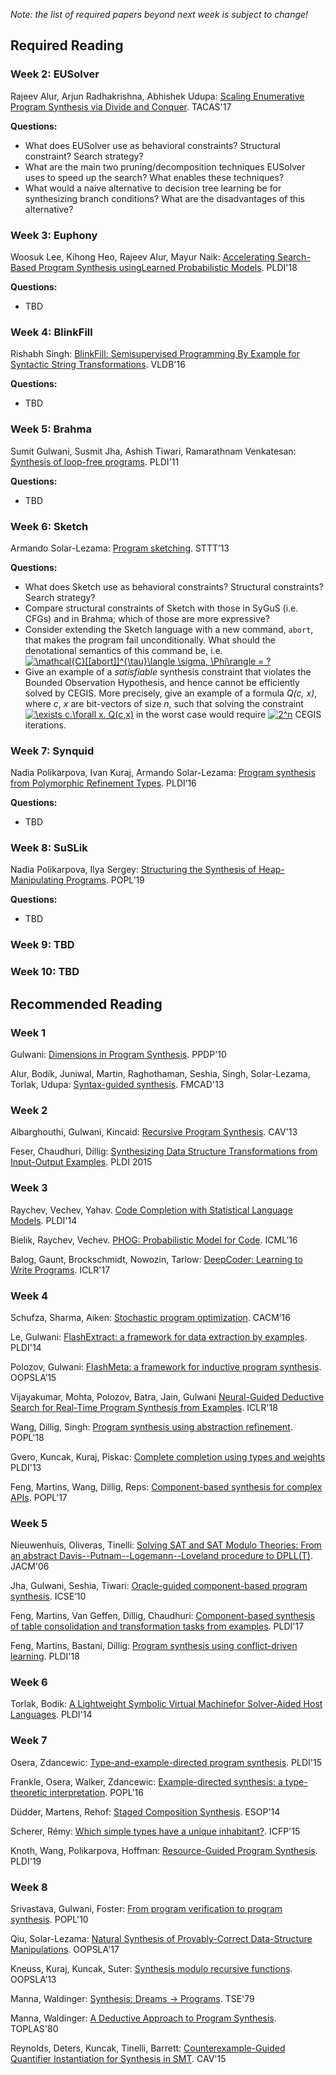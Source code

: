 *Note: the list of required papers beyond next week is subject to change!*

## Required Reading

### Week 2: EUSolver
Rajeev Alur, Arjun Radhakrishna, Abhishek Udupa: [Scaling Enumerative Program Synthesis via Divide and Conquer](https://arjunradhakrishna.github.io/publications/tacas2017.pdf). TACAS'17

**Questions:**
* What does EUSolver use as behavioral constraints? Structural constraint? Search strategy?
* What are the main two pruning/decomposition techniques EUSolver uses to speed up the search? What enables these techniques?
* What would a naive alternative to decision tree learning be for synthesizing branch conditions? What are the disadvantages of this alternative?

### Week 3: Euphony

Woosuk Lee, Kihong Heo, Rajeev Alur, Mayur Naik: [Accelerating Search-Based Program Synthesis usingLearned Probabilistic Models](https://www.cis.upenn.edu/~alur/PLDI18.pdf). PLDI'18

**Questions:**
* TBD

### Week 4: BlinkFill

Rishabh Singh: [BlinkFill: Semisupervised Programming By Example for Syntactic String Transformations](http://www.vldb.org/pvldb/vol9/p816-singh.pdf). VLDB'16

**Questions:**
* TBD

### Week 5: Brahma

Sumit  Gulwani, Susmit  Jha, Ashish  Tiwari, Ramarathnam  Venkatesan: [Synthesis of loop-free programs](http://www.csl.sri.com/users/tiwari/papers/pldi2011-bitvector.pdf). PLDI'11

**Questions:**
* TBD

### Week 6: Sketch
Armando Solar-Lezama: [Program sketching](https://link.springer.com/content/pdf/10.1007%2Fs10009-012-0249-7.pdf). STTT’13

**Questions:**
* What does Sketch use as behavioral constraints? Structural constraints? Search strategy?
* Compare structural constraints of Sketch with those in SyGuS (i.e. CFGs) and in Brahma; which of those are more expressive?
* Consider extending the Sketch language with a new command, `abort`, that makes the program fail unconditionally. What should the denotational semantics of this command be, i.e. <a href="https://www.codecogs.com/eqnedit.php?latex=\mathcal{C}[[abort]]^{\tau}\langle&space;\sigma,&space;\Phi\rangle&space;=&space;?" target="_blank"><img src="https://latex.codecogs.com/gif.latex?\mathcal{C}[[abort]]^{\tau}\langle&space;\sigma,&space;\Phi\rangle&space;=&space;?" title="\mathcal{C}[[abort]]^{\tau}\langle \sigma, \Phi\rangle = ?" /></a>
* Give an example of a *satisfiable* synthesis constraint that violates the Bounded Observation Hypothesis, and hence cannot be efficiently solved by CEGIS. More precisely, give an example of a formula *Q(c, x)*, where *c*, *x* are bit-vectors of size *n*, such that solving the constraint <a href="https://www.codecogs.com/eqnedit.php?latex=\exists&space;c.\forall&space;x.&space;Q(c,x)" target="_blank"><img src="https://latex.codecogs.com/gif.latex?\exists&space;c.\forall&space;x.&space;Q(c,x)" title="\exists c.\forall x. Q(c,x)" /></a> in the worst case would require <a href="https://www.codecogs.com/eqnedit.php?latex=2^n" target="_blank"><img src="https://latex.codecogs.com/gif.latex?2^n" title="2^n" /></a> CEGIS iterations. 

### Week 7: Synquid
Nadia Polikarpova, Ivan Kuraj, Armando Solar-Lezama: [Program synthesis from Polymorphic Refinement Types](https://cseweb.ucsd.edu/~npolikarpova/publications/pldi16.pdf). PLDI’16

**Questions:**
* TBD

### Week 8: SuSLik
Nadia Polikarpova, Ilya Sergey: [Structuring the Synthesis of Heap-Manipulating Programs](https://cseweb.ucsd.edu/~npolikarpova/publications/suslik.pdf). POPL’19

**Questions:**
* TBD

### Week 9: TBD

### Week 10: TBD


<!--
### Week 3: FlashFill
Gulwani: [Automating string processing in spreadsheets using input-output examples](https://www.microsoft.com/en-us/research/wp-content/uploads/2016/12/popl11-synthesis.pdf). POPL'11

**Questions:**
* What does FlashFill use as behavioral constraints? Structural constraints? Search strategy?
* Write a program in the FlashFill string expression language that extracts conference years; the program should satisfy the following examples:
    "287 papers submitted to POPL 2018" -> "2018",
    "FM 2012 took place in Oslo" -> "2012"
* Section 3.1 explains why FlashFill restricts its regular expression language. Which lines of the algorithm in Fig. 7 in particular would not be feasible without this restriction?
* Discuss how FlashFill's condition abduction mechanism is different from the one used by EUSolver.

### Week 4: Brahma
Jha, Gulwani, Seshia, Tiwari: [Oracle-guided component-based program synthesis](https://www.microsoft.com/en-us/research/wp-content/uploads/2016/12/icse10_synthesis.pdf). ICSE’10

* What does Brahma use as behavioral constraints / user interaction mode? Structural constraints? Search strategy?
* Is it possible to specify Brahma's structural constraints in the SyGuS format (as a grammar)? Is yes, show a small example. If no, explain why.
* Consider the following modification of Brahma's synthesis problem: you are given `N` components, but your program is only allowed to use any `K` of them (`K <= N`). How would you modify the SMT encoding in section 4.1 to enforce this restriction?


### Week 5: Sketch
Solar-Lezama: [Program sketching](https://link.springer.com/content/pdf/10.1007%2Fs10009-012-0249-7.pdf). STTT’13

* What does Sketch use as behavioral constraints? Structural constraints? Search strategy?
* Compare structural constraints of Sketch with those in SyGuS (i.e. CFGs) and in Brahma; which of those are more expressive?
* Consider extending the Sketch language with a new command, `abort`, that makes the program fail unconditionally. What should the denotational semantics of this command be, i.e. <a href="https://www.codecogs.com/eqnedit.php?latex=\mathcal{C}[[abort]]^{\tau}\langle&space;\sigma,&space;\Phi\rangle&space;=&space;?" target="_blank"><img src="https://latex.codecogs.com/gif.latex?\mathcal{C}[[abort]]^{\tau}\langle&space;\sigma,&space;\Phi\rangle&space;=&space;?" title="\mathcal{C}[[abort]]^{\tau}\langle \sigma, \Phi\rangle = ?" /></a>
* Give an example of a *satisfiable* synthesis constraint that violates the Bounded Observation Hypothesis, and hence cannot be efficiently solved by CEGIS. More precisely, give an example of a formula *Q(c, x)*, where *c*, *x* are bit-vectors of size *n*, such that solving the constraint <a href="https://www.codecogs.com/eqnedit.php?latex=\exists&space;c.\forall&space;x.&space;Q(c,x)" target="_blank"><img src="https://latex.codecogs.com/gif.latex?\exists&space;c.\forall&space;x.&space;Q(c,x)" title="\exists c.\forall x. Q(c,x)" /></a> in the worst case would require <a href="https://www.codecogs.com/eqnedit.php?latex=2^n" target="_blank"><img src="https://latex.codecogs.com/gif.latex?2^n" title="2^n" /></a> CEGIS iterations. 

### Week 6: VS3
Srivastava, Gulwani, Foster: [From program verification to program synthesis](https://www.microsoft.com/en-us/research/wp-content/uploads/2016/12/popl10_synthesis.pdf). POPL'10

**Questions:**
* What does VS3 use as behavioral constraints? Structural constraint? Search strategy?
* Consider the synthesis condition for the Bresenhams line drawing algorithm shown in Fig 1. If we removed the well-formedness constraint from the synthesis condition, what would be a trivial solution (not corresponding to any real program) that would satisfy this modified constraint?
* Give a loop invariant and a ranking function (termination metric) that are sufficient to prove that the [following program](https://rise4fun.com/Dafny/HmX3) terminates and satisfies its postcondition. The program is written in Dafny syntax; you can use Dafny to verify your solution by pressing the "play" button.

### Week 7: Leon
Kneuss, Kuraj, Kuncak, Suter: [Synthesis modulo recursive functions](http://lara.epfl.ch/~kuncak/papers/KneussETAL13SynthesisModuloRecursiveFunctions.pdf). OOPSLA’13

**Questions:**
* What does Leon use as behavioral constraints? Structural constraint? Search strategy?
* Compare Leon's Symbolic Term Exploration (STE) rule to Sketch. How would you extend STE to generating arbitrary integer constants?
* Compare Leon's Condition Abduction rule to the way conditionals are synthesized in EUSolver and FlashFill.


### Week 8: Synquid
Polikarpova, Kuraj, Solar-Lezama: [Program synthesis from Polymorphic Refinement Types](https://cseweb.ucsd.edu/~npolikarpova/publications/pldi16.pdf). PLDI’16

**Questions:**
* What does Synquid use as behavioral constraints? Structural constraint? Search strategy?
* Find a typo in the Example is Section 3.2 (recently discovered by Tristan!)
* Can Synquid's Round-Trip Type Checking discard the following incomplete terms? Explain how or why not.  
  1. `inc ?? :: {Int | ν = 5}`, where `inc :: x:Int -> {Int | ν = x + 1}`
  1. `duplicate ?? :: {List Int | len ν = 5}`, where `duplicate :: xs:List a -> {List a | len ν = 2*(len xs)}`
  1. `nats ?? :: List Pos`, where `nats :: n:Nat -> {List Nat| len ν = n}`, `Nat = {Int | ν >= 0}`, `Pos = {Int | ν > 0}` 
* Compare Synquid's condition abduction mechanism to the one in Leon.


### Week 9: Lens

Phothilimthana, Thakur, Bodik, Dhurjati: [Scaling Up Superoptimization](https://people.eecs.berkeley.edu/~mangpo/www/papers/lens-asplos16.pdf). ASPLOS’16

**Questions:**

* What is the problem the paper is trying to solve? Why is it important? What are existing approaches to this problem?
* What does Lens use as behavioral constraints? Structural constraints? Search strategy?
* Discuss the three pruning technique of Lens (incremental observational equivalence, bidirectional search, reduced bit width) and compare them with other synthesizers

### Week 10: SQLizer

Yaghmazadeh, Wang, Dillig, Dillig: [SQLizer: Query Synthesis from Natural Language](https://www.cs.utexas.edu/~isil/sqlizer.pdf). OOPSLA'17

**Questions:**

* What is the problem the paper is trying to solve? What are existing approaches to this problem?
* What does SQLizer use as behavioral constraints? Structural constraints? Search strategy?
* Discuss the following three ideas behind SQLizer and relate them to other synthesizers we have seen: 1) sketch generation via semantic parsing 2) quantitative type inhabitation and 3) sketch refinement. 

-->


## Recommended Reading

### Week 1

Gulwani: [Dimensions in Program Synthesis](https://dl.acm.org/citation.cfm?id=1836091). PPDP'10

Alur, Bodík, Juniwal, Martin, Raghothaman, Seshia, Singh, Solar-Lezama, Torlak, Udupa: [Syntax-guided synthesis](http://sygus.seas.upenn.edu/files/sygus_extended.pdf). FMCAD'13

### Week 2

Albarghouthi, Gulwani, Kincaid: [Recursive Program Synthesis](http://pages.cs.wisc.edu/~aws/papers/cav13a.pdf). CAV'13

Feser, Chaudhuri, Dillig: [Synthesizing Data Structure Transformations from Input-Output Examples](http://www.cs.utexas.edu/~isil/pldi15b.pdf). PLDI 2015

### Week 3

Raychev, Vechev, Yahav. [Code Completion with Statistical Language Models](http://www.cs.technion.ac.il/~yahave/papers/pldi14-statistical.pdf). PLDI'14

Bielik, Raychev, Vechev. [PHOG: Probabilistic Model for Code](http://www.srl.inf.ethz.ch/slides/ICML16_PHOG.pdf). ICML’16

Balog, Gaunt, Brockschmidt, Nowozin, Tarlow: [DeepCoder: Learning to Write Programs](https://arxiv.org/pdf/1611.01989). ICLR'17

### Week 4

Schufza, Sharma, Aiken: [Stochastic program optimization](https://cacm.acm.org/magazines/2016/2/197428-stochastic-program-optimization/fulltext). CACM’16

Le, Gulwani: [FlashExtract: a framework for data extraction by examples](https://dl.acm.org/citation.cfm?doid=2594291.2594333). PLDI'14

Polozov, Gulwani: [FlashMeta: a framework for inductive program synthesis](https://homes.cs.washington.edu/~polozov/papers/oopsla2015-flashmeta.pdf). OOPSLA’15

Vijayakumar, Mohta, Polozov, Batra, Jain, Gulwani [Neural-Guided Deductive Search for Real-Time Program Synthesis from Examples](https://www.microsoft.com/en-us/research/uploads/prod/2018/01/main-ml2search.pdf). ICLR'18

Wang, Dillig, Singh: [Program synthesis using abstraction refinement](https://dl.acm.org/citation.cfm?doid=3158151). POPL'18

Gvero, Kuncak, Kuraj, Piskac: [Complete completion using types and weights](http://www.cs.yale.edu/homes/piskac/papers/2013GveroETALCompletion.pdf) PLDI'13

Feng, Martins, Wang, Dillig, Reps: [Component-based synthesis for complex APIs](https://www.cs.utexas.edu/~isil/sypet-popl17.pdf). POPL'17

### Week 5

Nieuwenhuis, Oliveras, Tinelli: [Solving SAT and SAT Modulo Theories: From an abstract Davis--Putnam--Logemann--Loveland procedure to DPLL(T)](https://dl.acm.org/citation.cfm?id=1217859). JACM'06

Jha, Gulwani, Seshia, Tiwari: [Oracle-guided component-based program synthesis](https://www.microsoft.com/en-us/research/wp-content/uploads/2016/12/icse10_synthesis.pdf). ICSE’10

Feng, Martins, Van Geffen, Dillig, Chaudhuri: [Component-based synthesis of table consolidation and transformation tasks from examples](https://www.cs.rice.edu/~sc40/pubs/pldi17-morpheus.pdf). PLDI'17

Feng, Martins, Bastani, Dillig: [Program synthesis using conflict-driven learning](https://www.cs.utexas.edu/~isil/pldi18-neo.pdf). PLDI'18

### Week 6

Torlak, Bodik: [A Lightweight Symbolic Virtual Machinefor Solver-Aided Host Languages](https://homes.cs.washington.edu/~emina/doc/rosette.pldi14.pdf). PLDI'14

### Week 7

Osera, Zdancewic: [Type-and-example-directed program synthesis](http://www.cis.upenn.edu/~stevez/papers/OZ15.pdf). PLDI'15

Frankle, Osera, Walker, Zdancewic: [Example-directed synthesis: a type-theoretic interpretation](https://www.cs.princeton.edu/~dpw/papers/type-synthesis-popl-2016.pdf). POPL'16

Düdder, Martens, Rehof: [Staged Composition Synthesis](https://link.springer.com/chapter/10.1007%2F978-3-642-54833-8_5). ESOP'14

Scherer, Rémy: [Which simple types have a unique inhabitant?](http://gallium.inria.fr/~scherer/drafts/unique_stlc_sums.pdf). ICFP'15

Knoth, Wang, Polikarpova, Hoffman: [Resource-Guided Program Synthesis](https://cseweb.ucsd.edu/~npolikarpova/publications/pldi19.pdf). PLDI'19

### Week 8

Srivastava, Gulwani, Foster: [From program verification to program synthesis](https://www.microsoft.com/en-us/research/wp-content/uploads/2016/12/popl10_synthesis.pdf). POPL'10

Qiu, Solar-Lezama: [Natural Synthesis of Provably-Correct Data-Structure Manipulations](https://engineering.purdue.edu/~xqiu/natural-synthesis.pdf). OOPSLA'17

Kneuss, Kuraj, Kuncak, Suter: [Synthesis modulo recursive functions](http://lara.epfl.ch/~kuncak/papers/KneussETAL13SynthesisModuloRecursiveFunctions.pdf). OOPSLA’13

Manna, Waldinger: [Synthesis: Dreams → Programs](https://ieeexplore.ieee.org/document/1702636). TSE'79

Manna, Waldinger: [A Deductive Approach to Program Synthesis](https://pdfs.semanticscholar.org/ceb3/163c56465fda5fef591d0ff0a6c7f434a04d.pdf). TOPLAS'80

Reynolds, Deters, Kuncak, Tinelli, Barrett: [Counterexample-Guided Quantifier Instantiation for Synthesis in SMT](lara.epfl.ch/~reynolds/cav15a.pdf). CAV'15


<!--

Torlak, Bodik: [Growing Solver-Aided Languages with ROSETTE](https://homes.cs.washington.edu/~emina/pubs/rosette.onward13.pdf). Onward!’13

Pu, Narasimhan, Solar-Lezama, Barzilay: [sk_p: a neural program corrector for MOOCs](https://dl.acm.org/citation.cfm?id=2989222). SPLASH'16

Itzhaky, Singh, Solar-Lezama, Yessenov, Lu, Leiserson, Chowdhury: [Deriving Divide-and-Conquer Dynamic Programming Algorithms Using Solver-Aided Transformations](http://people.csail.mit.edu/shachari/dl/oopsla2016.pdf). OOPSLA'16



### Week 9

Loncaric, Torlak, Ernst: [Fast synthesis of fast collections](https://homes.cs.washington.edu/~mernst/pubs/collection-synthesis-pldi2016.pdf). PLDI'16

Loncaric, Ernst, Torlak: [Generalized data structure synthesis](https://homes.cs.washington.edu/~mernst/pubs/generalized-synthesis-icse2018.pdf). ICSE'18


### Week 10


Inala, Singh: [WebRelate: integrating web data with spreadsheets using examples](https://dl.acm.org/citation.cfm?doid=3177123.3158090). POPL'17

Kamil, Cheung, Itzhaky, Solar-Lezama [Verified Lifting of Stencil Computations](https://people.csail.mit.edu/asolar/papers/KamilCIS16.pdf). PLDI'16

Gascón, Tiwari, Carmer, Mathur: [Look for the Proof to Find the Program: Decorated-Component-Based Program Synthesis](http://umathur3.web.engr.illinois.edu/papers/synudic-cav2017.pdf), CAV'17

Ellis, Solar-Lezama, Tenenbaum: [Unsupervised Learning by Program Synthesis](https://papers.nips.cc/paper/5785-unsupervised-learning-by-program-synthesis.pdf), NIPS'15

-->
